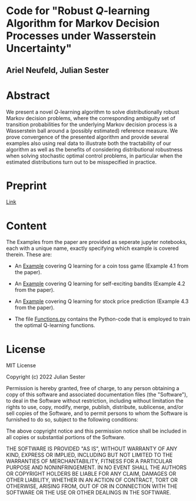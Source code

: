 # Code for "Robust $Q$-learning Algorithm for Markov Decision Processes under Wasserstein Uncertainty"

## Ariel Neufeld, Julian Sester

# Abstract

We present a novel $Q$-learning algorithm to solve distributionally robust Markov decision problems, where the corresponding ambiguity set of transition probabilities for the underlying Markov decision process is a Wasserstein ball around a (possibly estimated) reference measure. 
We prove convergence of the presented algorithm and provide several examples also using real data to illustrate both the tractability of our algorithm as well as the benefits of considering distributional robustness when solving stochastic optimal control problems, in particular when the estimated distributions turn out to be misspecified in practice.

# Preprint

[Link](https://arxiv.org/abs/2210.00898)


# Content

The Examples from the paper are provided as seperate jupyter notebooks, each with a unique name, exactly specifying which example is covered therein. These are:
- An [Example](https://github.com/juliansester/Wasserstein-Q-learning/blob/main/Example-4.1-CoinToss.ipynb) covering Q learning for a coin toss game (Example 4.1 from the paper).
- An [Example](https://github.com/juliansester/Wasserstein-Q-learning/blob/main/Example-4.2-MultiArmedBandit.ipynb) covering Q learning for self-exciting bandits (Example 4.2 from the paper).
- An [Example](https://github.com/juliansester/Wasserstein-Q-learning/blob/main/Example-4.3-StockPrediction.ipynb) covering Q learning for stock price prediction (Example 4.3 from the paper).

- The file [Functions.py](https://github.com/juliansester/Wasserstein-Q-learning/blob/main/Q_learning.py) contains the Python-code that is employed to train the optimal Q-learning functions.


# License

MIT License

Copyright (c) 2022 Julian Sester

Permission is hereby granted, free of charge, to any person obtaining a copy of this software and associated documentation files (the "Software"), to deal in the Software without restriction, including without limitation the rights to use, copy, modify, merge, publish, distribute, sublicense, and/or sell copies of the Software, and to permit persons to whom the Software is furnished to do so, subject to the following conditions:

The above copyright notice and this permission notice shall be included in all copies or substantial portions of the Software.

THE SOFTWARE IS PROVIDED "AS IS", WITHOUT WARRANTY OF ANY KIND, EXPRESS OR IMPLIED, INCLUDING BUT NOT LIMITED TO THE WARRANTIES OF MERCHANTABILITY, FITNESS FOR A PARTICULAR PURPOSE AND NONINFRINGEMENT. IN NO EVENT SHALL THE AUTHORS OR COPYRIGHT HOLDERS BE LIABLE FOR ANY CLAIM, DAMAGES OR OTHER LIABILITY, WHETHER IN AN ACTION OF CONTRACT, TORT OR OTHERWISE, ARISING FROM, OUT OF OR IN CONNECTION WITH THE SOFTWARE OR THE USE OR OTHER DEALINGS IN THE SOFTWARE.

